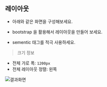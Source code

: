 ## 레이아웃

* 아래와 같은 화면을 구성해보세요. 

* bootstrap 을 활용해서 레이아웃을 만들어 보세요.
* sementic 태그를 적극 사용하세요. 

> 크기 정보
* 전체 가로 폭: `1200px`
* 전체 레이아웃 정렬: 왼쪽


![결과화면](/material/images/dulumary/web/front/bootstrap/test01_result.png)